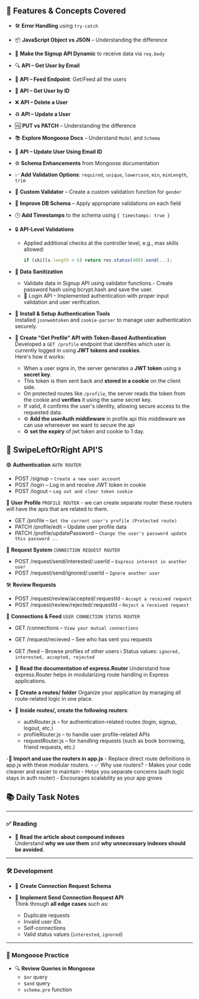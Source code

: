 ## 🚀 Features & Concepts Covered

- 🛠️ **Error Handling** using `try-catch`
- 📦 **JavaScript Object vs JSON** – Understanding the difference
- 📝 **Make the Signup API Dynamic** to receive data via `req.body`
- 🔍 **API – Get User by Email**
- 📰 **API – Feed Endpoint**: Get/Feed all the users
- 🧾 **API – Get User by ID**
- ❌ **API – Delete a User**
- ♻️ **API – Update a User**
- 🆚 **PUT vs PATCH** – Understanding the difference
- 📚 **Explore Mongoose Docs** – Understand `Model` and `Schema`
- 📧 **API – Update User Using Email ID**
- ⚙️ **Schema Enhancements** from Mongoose documentation
- ✅ **Add Validation Options**: `required`, `unique`, `lowercase`, `min`, `minLength`, `trim`
- 🧠 **Custom Validator** – Create a custom validation function for `gender`
- 🔧 **Improve DB Schema** – Apply appropriate validations on each field
- 🕒 **Add Timestamps** to the schema using `{ timestamps: true }`
- 🔒 **API-Level Validations**
  - Applied additional checks at the controller level, e.g., max skills allowed:
    ```js
    if (skills.length > 6) return res.status(400).send(...);
    ```
- 🧼 **Data Sanitization**
  - Validate data in Signup API using validator functions.- Create password hash using bcrypt.hash and save the user.
  - 🔐 Login API – Implemented authentication with proper input validation and user verification.
- 🔑 **Install & Setup Authentication Tools**  
  Installed `jsonwebtoken` and `cookie-parser` to manage user authentication securely.

- 🧠 **Create "Get Profile" API with Token-Based Authentication**  
  Developed a `GET /profile` endpoint that identifies which user is currently logged in using **JWT tokens and cookies**.  
  Here's how it works:
  - When a user signs in, the server generates a **JWT token** using a **secret key**.
  - This token is then sent back and **stored in a cookie** on the client side.
  - On protected routes like `/profile`, the server reads the token from the cookie and **verifies** it using the same secret key.
  - If valid, it confirms the user's identity, allowing secure access to the requested data.
  - ⚙️ **Add the userAuth middleware** in profile api this middleware we can use whereever we want to secure the api
  - ♻️ **set the expiry** of jwt token and cookie to 1 day.

## 📧 SwipeLeftOrRight API'S

🟢 **Authentication**
`AUTH ROUTER`

- POST /signup – `Create a new user account`
- POST /login – Log in and receive JWT token in cookie
- POST /logout – `Log out and clear token cookie`

👤 **User Profile**
`PROFILE ROUTER` - we can create separate router these routers will have the apis that are related to them.

- GET /profile – `Get the current user's profile (Protected route)`
- PATCH /profile/edit – Update user profile data
- PATCH /profile/updatePassword – `Change the user's password update this password ..`

💌 **Request System**
`CONNECTION REQUEST ROUTER`

- POST /request/send/interested/:userId – `Express interest in another user`
- POST /request/send/ignored/:userId – `Ignore another user`

🛠️ **Review Requests**

- POST /request/review/accepted/:requestId – `Accept a received request`
- POST /request/review/rejected/:requestId – `Reject a received request`

🤝 **Connections & Feed**
`USER CONNECTION STATUS ROUTER`

- GET /connections – `View your mutual connections`
- GET /request/recieved – See who has sent you requests
- GET /feed – Browse profiles of other users
  ℹ️ Status values: `ignored, interested, accepted, rejected`

- 📘 **Read the documentation of express.Router**
  Understand how express.Router helps in modularizing route handling in Express applications.

- 📁 **Create a routes/ folder**
  Organize your application by managing all route-related logic in one place.

- 🧩 **Inside routes/, create the following routers**:
  - authRouter.js – for authentication-related routes (login, signup, logout, etc.)
  - profileRouter.js – to handle user profile-related APIs
  - requestRouter.js – for handling requests (such as book borrowing, friend requests, etc.)

-🔌 **Import and use the routers in app.js** - Replace direct route definitions in app.js with these modular routers. - ✅ Why use routers? - Makes your code cleaner and easier to maintain - Helps you separate concerns (auth logic stays in auth router) - Encourages scalability as your app grows

## 📚 Daily Task Notes
---
### ✅ Reading
- 📖 **Read the article about compound indexes**  
  Understand **why we use them** and **why unnecessary indexes should be avoided**.
---
### 🛠️ Development
- 🧩 **Create Connection Request Schema**

- 🔗 **Implement Send Connection Request API**  
  Think through **all edge cases** such as:
  - Duplicate requests
  - Invalid user IDs
  - Self-connections
  - Valid status values (`interested`, `ignored`)
---
### 📘 Mongoose Practice

- 🔍 **Review Queries in Mongoose**
  - `$or` query
  - `$and` query
  - `schema.pre` function
  
